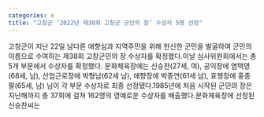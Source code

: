 ```yaml
---
categories: e
title: "고창군 ‘2022년 제38회 고창군 군민의 장’ 수상자 5명 선정"
---
```

고창군이 지난 22일 남다른 애향심과 지역주민을 위해 헌신한 군민을 발굴하여 군민의 이름으로 수여하는 제38회 고창군민의 장 수상자를 확정했다.이날 심사위원회에서는 총 5개 부문에서 수상자를 확정했다. 문화체육장에는 신승찬(27세, 여), 공익장에 염택영(68세, 남), 산업근로장에 박형남(62세 남), 애향장에 박종연(61세 남), 효행장에 홍종팔(65세, 남) 님이 각 부문 수상자로 최종 선정됐다.1985년에 처음 시작된 군민의 장은 지난해까지 총 37회에 걸쳐 162명의 영예로운 수상자를 배출했다.문화체육장에 선정된 신승찬씨는